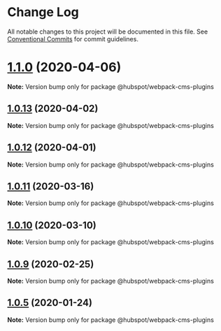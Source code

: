 # Change Log

All notable changes to this project will be documented in this file.
See [Conventional Commits](https://conventionalcommits.org) for commit guidelines.

# [1.1.0](https://github.com/HubSpot/hubspot-cms-tools/compare/v1.1.0-beta.2...v1.1.0) (2020-04-06)

**Note:** Version bump only for package @hubspot/webpack-cms-plugins





## [1.0.13](https://github.com/HubSpot/hubspot-cms-tools/compare/v1.0.13-beta.1...v1.0.13) (2020-04-02)

**Note:** Version bump only for package @hubspot/webpack-cms-plugins





## [1.0.12](https://github.com/HubSpot/hubspot-cms-tools/compare/v1.0.12-beta.3...v1.0.12) (2020-04-01)

**Note:** Version bump only for package @hubspot/webpack-cms-plugins





## [1.0.11](https://github.com/HubSpot/hubspot-cms-tools/compare/v1.0.11-beta.0...v1.0.11) (2020-03-16)

**Note:** Version bump only for package @hubspot/webpack-cms-plugins





## [1.0.10](https://github.com/HubSpot/hubspot-cms-tools/compare/v1.0.10-beta.2...v1.0.10) (2020-03-10)

**Note:** Version bump only for package @hubspot/webpack-cms-plugins





## [1.0.9](https://github.com/HubSpot/hubspot-cms-tools/compare/v1.0.9-beta.7...v1.0.9) (2020-02-25)

**Note:** Version bump only for package @hubspot/webpack-cms-plugins





## [1.0.5](https://github.com/HubSpot/hubspot-cms-tools/compare/v1.0.5-beta.4...v1.0.5) (2020-01-24)

**Note:** Version bump only for package @hubspot/webpack-cms-plugins

